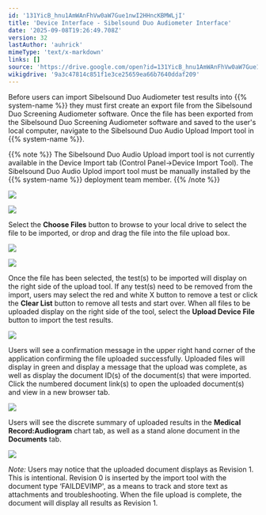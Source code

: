 ```yaml
---
id: '131YicB_hnu1AmWAnFhVw0aW7Gue1nwI2HHncKBMWLjI'
title: 'Device Interface - Sibelsound Duo Audiometer Interface'
date: '2025-09-08T19:26:49.708Z'
version: 32
lastAuthor: 'auhrick'
mimeType: 'text/x-markdown'
links: []
source: 'https://drive.google.com/open?id=131YicB_hnu1AmWAnFhVw0aW7Gue1nwI2HHncKBMWLjI'
wikigdrive: '9a3c47814c851f1e3ce25659ea66b7640ddaf209'
---
```

Before users can import Sibelsound Duo Audiometer test results into {{% system-name %}} they must first create an export file from the Sibelsound Duo Screening Audiometer software. Once the file has been exported from the Sibelsound Duo Screening Audiometer software and saved to the user's local computer, navigate to the Sibelsound Duo Audio Upload Import tool in {{% system-name %}}.

{{% note %}}
The Sibelsound Duo Audio Upload import tool is not currently available in the Device Import tab (Control Panel->Device Import Tool). The Sibelsound Duo Audio Uplod import tool must be manually installed by the {{% system-name %}} deployment team member.
{{% /note %}}

![](../device-interface-sibelsound-duo-audiometer-interface.assets/e52a58c4dc03b28bade1af8ccd4c7210.png)

![](../device-interface-sibelsound-duo-audiometer-interface.assets/2f363ac823322aad0aa38e8046f0fa53.png)

Select the **Choose Files** button to browse to your local drive to select the file to be imported, or drop and drag the file into the file upload box.

![](../device-interface-sibelsound-duo-audiometer-interface.assets/fcff64fafb0386eaddfd35b182851ffc.png)

![](../device-interface-sibelsound-duo-audiometer-interface.assets/546c2c1e19464b513172f7c11936ac96.png)

Once the file has been selected, the test(s) to be imported will display on the right side of the upload tool. If any test(s) need to be removed from the import, users may select the red and white X button to remove a test or click the **Clear List** button to remove all tests and start over. When all files to be uploaded display on the right side of the tool, select the **Upload Device File** button to import the test results.

![](../device-interface-sibelsound-duo-audiometer-interface.assets/15adb835ffe4076c4dee5de2f08e9b11.png)

Users will see a confirmation message in the upper right hand corner of the application confirming the file uploaded successfully. Uploaded files will display in green and display a message that the upload was complete, as well as display the document ID(s) of the document(s) that were imported. Click the numbered document link(s) to open the uploaded document(s) and view in a new browser tab.

![](../device-interface-sibelsound-duo-audiometer-interface.assets/44e4302db05e83a7b997675e11e175fa.png)

Users will see the discrete summary of uploaded results in the **Medical Record:Audiogram** chart tab, as well as a stand alone document in the **Documents** tab.

![](../device-interface-sibelsound-duo-audiometer-interface.assets/d4a322db20c04310d571e7d9343aa0a0.png)

*Note:* Users may notice that the uploaded document displays as Revision 1. This is intentional. Revision 0 is inserted by the import tool with the document type ‘FAILDEVIMP', as a means to track and store text as attachments and troubleshooting. When the file upload is complete, the document will display all results as Revision 1.
